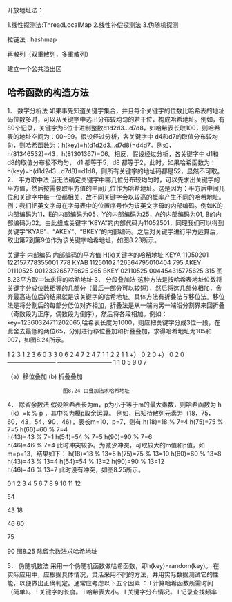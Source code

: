 开放地址法：

1.线性探测法:ThreadLocalMap
2.线性补偿探测法
3.伪随机探测

拉链法 : hashmap

再散列（双重散列，多重散列）

建立一个公共溢出区

## 哈希函数的构造方法
1． 数字分析法
      如果事先知道关键字集合，并且每个关键字的位数比哈希表的地址码位数多时，可以从关键字中选出分布较均匀的若干位，构成哈希地址。例如，有80个记录，关键字为8位十进制整数d1d2d3…d7d8，如哈希表长取100，则哈希表的地址空间为：00~99。假设经过分析，各关键字中 d4和d7的取值分布较均匀，则哈希函数为：h(key)=h(d1d2d3…d7d8)=d4d7。例如，h(81346532)=43，h(81301367)=06。相反，假设经过分析，各关键字中 d1和d8的取值分布极不均匀， d1 都等于5，d8 都等于2，此时，如果哈希函数为：h(key)=h(d1d2d3…d7d8)=d1d8，则所有关键字的地址码都是52，显然不可取。
2． 平方取中法
当无法确定关键字中哪几位分布较均匀时，可以先求出关键字的平方值，然后按需要取平方值的中间几位作为哈希地址。这是因为：平方后中间几位和关键字中每一位都相关，故不同关键字会以较高的概率产生不同的哈希地址。
例：我们把英文字母在字母表中的位置序号作为该英文字母的内部编码。例如K的内部编码为11，E的内部编码为05，Y的内部编码为25，A的内部编码为01, B的内部编码为02。由此组成关键字“KEYA”的内部代码为11052501，同理我们可以得到关键字“KYAB”、“AKEY”、“BKEY”的内部编码。之后对关键字进行平方运算后，取出第7到第9位作为该关键字哈希地址，如图8.23所示。
 
 
关键字
内部编码
内部编码的平方值
H(k)关键字的哈希地址
KEYA
11050201
122157778355001
778
KYAB
11250102
126564795010404
795
AKEY
01110525
001233265775625
265
BKEY
02110525
004454315775625
315
图8.23平方取中法求得的哈希地址
3． 分段叠加法
      这种方法是按哈希表地址位数将关键字分成位数相等的几部分（最后一部分可以较短），然后将这几部分相加，舍弃最高进位后的结果就是该关键字的哈希地址。具体方法有折叠法与移位法。移位法是将分割后的每部分低位对齐相加，折叠法是从一端向另一端沿分割界来回折叠（奇数段为正序，偶数段为倒序），然后将各段相加。例如：key=12360324711202065,哈希表长度为1000，则应把关键字分成3位一段，在此舍去最低的两位65，分别进行移位叠加和折叠叠加，求得哈希地址为105和907，如图8.24所示。
 
 
1   2   3                    1   2   3
6   0   3                    3   0   6
2   4   7                    2   4   7
1   1   2                    2   1   1
+）   0   2   0               +）  0   2   0
        ————————            —————————
        1   1   0   5                    9   0   7
 
（a）移位叠加                    (b) 折叠叠加
 
                      图8.24 由叠加法求哈希地址
 
4． 除留余数法
假设哈希表长为m，p为小于等于m的最大素数，则哈希函数为
h（k）=k  %  p ，其中%为模p取余运算。
例如，已知待散列元素为（18，75，60，43，54，90，46），表长m=10，p=7，则有
    h(18)=18 % 7=4    h(75)=75 % 7=5    h(60)=60 % 7=4   
    h(43)=43 % 7=1    h(54)=54 % 7=5    h(90)=90 % 7=6   
    h(46)=46 % 7=4
此时冲突较多。为减少冲突，可取较大的m值和p值，如m=p=13，结果如下：
    h(18)=18 % 13=5    h(75)=75 % 13=10    h(60)=60 % 13=8    
    h(43)=43 % 13=4    h(54)=54 % 13=2    h(90)=90 % 13=12   
    h(46)=46 % 13=7
此时没有冲突，如图8.25所示。
 
0      1      2     3     4     5      6     7     8     9     10     11    12
 
 
 
54
 
43
18
 
46
60
 
75
 
90
                      图8.25  除留余数法求哈希地址
 
5． 伪随机数法
    采用一个伪随机函数做哈希函数，即h(key)=random(key)。
在实际应用中，应根据具体情况，灵活采用不同的方法，并用实际数据测试它的性能，以便做出正确判定。通常应考虑以下五个因素 ：
l         计算哈希函数所需时间 （简单）。
l         关键字的长度。
l         哈希表大小。
l         关键字分布情况。
l         记录查找频率